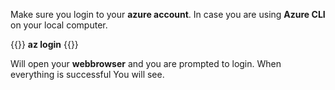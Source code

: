 Make sure you login to your **azure account**. In case you are using **Azure CLI** on your local computer.

{{<boxmd>}}
**az login**
{{</boxmd>}}

Will open your **webbrowser** and you are prompted to login. When everything is successful You will see.
